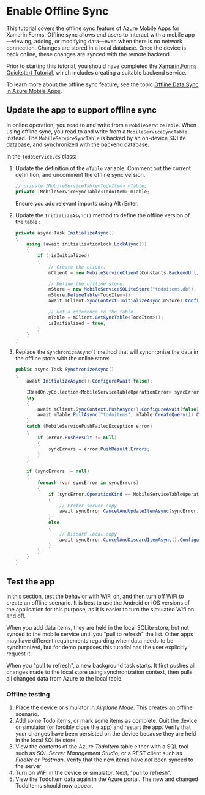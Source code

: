 # Enable Offline Sync

This tutorial covers the offline sync feature of Azure Mobile Apps for Xamarin Forms. Offline sync allows end users to interact with a mobile app&mdash;viewing, adding, or modifying data&mdash;even when there is no network connection. Changes are stored in a local database. Once the device is back online, these changes are synced with the remote backend.

Prior to starting this tutorial, you should have completed the [Xamarin.Forms Quickstart Tutorial](./index.md), which includes creating a suitable backend service.

To learn more about the offline sync feature, see the topic [Offline Data Sync in Azure Mobile Apps](../../howto/datasync.md).

## Update the app to support offline sync

In online operation, you read to and write from a `MobileServiceTable`.  When using offline sync, you read to and write from a `MobileServiceSyncTable` instead.  The `MobileServiceSyncTable` is backed by an on-device SQLite database, and synchronized with the backend database.

In the `TodoService.cs` class:

1. Update the definition of the `mTable` variable.  Comment out the current definition, and uncomment the offline sync version.

    ``` csharp linenums="37"
    // private IMobileServiceTable<TodoItem> mTable;
    private IMobileServiceSyncTable<TodoItem> mTable;
    ```

   Ensure you add relevant imports using Alt+Enter.

2. Update the `InitializeAsync()` method to define the offline version of the table :

    ``` csharp linenums="53"
    private async Task InitializeAsync()
    {
        using (await initializationLock.LockAsync())
        {
            if (!isInitialized)
            {
                // Create the client.
                mClient = new MobileServiceClient(Constants.BackendUrl, new LoggingHandler());

                // Define the offline store.
                mStore = new MobileServiceSQLiteStore("todoitems.db");
                mStore.DefineTable<TodoItem>();
                await mClient.SyncContext.InitializeAsync(mStore).ConfigureAwait(false);

                // Get a reference to the table.
                mTable = mClient.GetSyncTable<TodoItem>();
                isInitialized = true;
            }
        }
    }
    ```

3. Replace the `SynchronizeAsync()` method that will synchronize the data in the offline store with the online store:

    ``` csharp linenums="132"
    public async Task SynchronizeAsync()
    {
        await InitializeAsync().ConfigureAwait(false);

        IReadOnlyCollection<MobileServiceTableOperationError> syncErrors = null;
        try
        {
            await mClient.SyncContext.PushAsync().ConfigureAwait(false);
            await mTable.PullAsync("todoitems", mTable.CreateQuery()).ConfigureAwait(false);
        }
        catch (MobileServicePushFailedException error)
        {
            if (error.PushResult != null)
            {
                syncErrors = error.PushResult.Errors;
            }
        }

        if (syncErrors != null)
        {
            foreach (var syncError in syncErrors)
            {
                if (syncError.OperationKind == MobileServiceTableOperationKind.Update && syncError.Result != null)
                {
                    // Prefer server copy
                    await syncError.CancelAndUpdateItemAsync(syncError.Result).ConfigureAwait(false);
                }
                else
                {
                    // Discard local copy
                    await syncError.CancelAndDiscardItemAsync().ConfigureAwait(false);
                }
            }
        }
    }
    ``` 

## Test the app

In this section, test the behavior with WiFi on, and then turn off WiFi to create an offline scenario.  It is best to use the Android or iOS versions of the application for this purpose, as it is easier to turn the simulated Wifi on and off.

When you add data items, they are held in the local SQLite store, but not synced to the mobile service until you "pull to refresh" the list. Other apps may have different requirements regarding when data needs to be synchronized, but for demo purposes this tutorial has the user explicitly request it.

When you "pull to refresh", a new background task starts. It first pushes all changes made to the local store using synchronization context, then pulls all changed data from Azure to the local table.

### Offline testing

1. Place the device or simulator in *Airplane Mode*. This creates an offline scenario.
2. Add some Todo items, or mark some items as complete. Quit the device or simulator (or forcibly close the app) and restart the app. Verify that your changes have been persisted on the device because they are held in the local SQLite store.
3. View the contents of the Azure *TodoItem* table either with a SQL tool such as *SQL Server Management Studio*, or a REST client such as *Fiddler* or *Postman*. Verify that the new items have *not* been synced to the server
4. Turn on WiFi in the device or simulator. Next, "pull to refresh".
5. View the TodoItem data again in the Azure portal. The new and changed TodoItems should now appear.
